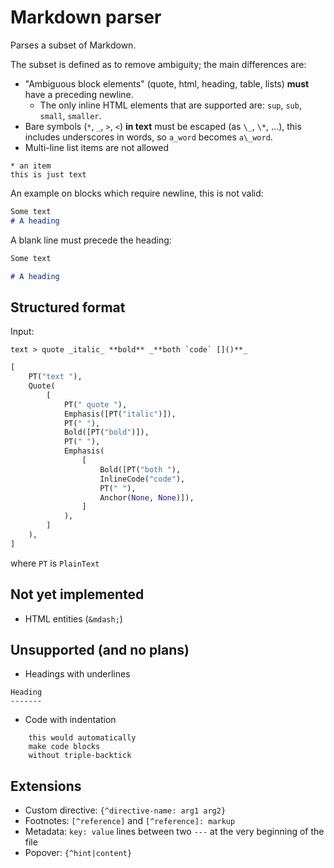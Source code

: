 # Markdown parser

Parses a subset of Markdown.

The subset is defined as to remove ambiguity; the main differences are:

- "Ambiguous block elements" (quote, html, heading, table, lists) **must** have a preceding newline.
    - The only inline HTML elements that are supported are: `sup`, `sub`, `small`, `smaller`.
- Bare symbols (`*`, `_`, `>`, `<`) **in text** must be escaped (as `\_`, `\*`, ...), this includes underscores in words, so `a_word` becomes `a\_word`.
- Multi-line list items are not allowed
```
* an item
this is just text
```

An example on blocks which require newline, this is not valid:

```md
Some text
# A heading
```

A blank line must precede the heading:
```md
Some text

# A heading
```

## Structured format

Input:
```
text > quote _italic_ **bold** _**both `code` []()**_
```

```python
[
    PT("text "),
    Quote(
        [
            PT(" quote "),
            Emphasis([PT("italic")]),
            PT(" "),
            Bold([PT("bold")]),
            PT(" "),
            Emphasis(
                [
                    Bold([PT("both "),
                    InlineCode("code"),
                    PT(" "),
                    Anchor(None, None)]),
                ]
            ),
        ]
    ),
]
```
where `PT` is `PlainText`

## Not yet implemented

* HTML entities (`&mdash;`)

## Unsupported (and no plans)

* Headings with underlines
```
Heading
-------
```
* Code with indentation
```
    this would automatically
    make code blocks
    without triple-backtick
```

## Extensions

* Custom directive: `{^directive-name: arg1 arg2}`
* Footnotes: `[^reference]` and `[^reference]: markup`
* Metadata: `key: value` lines between two `---` at the very beginning of the file
* Popover: `{^hint|content}`
